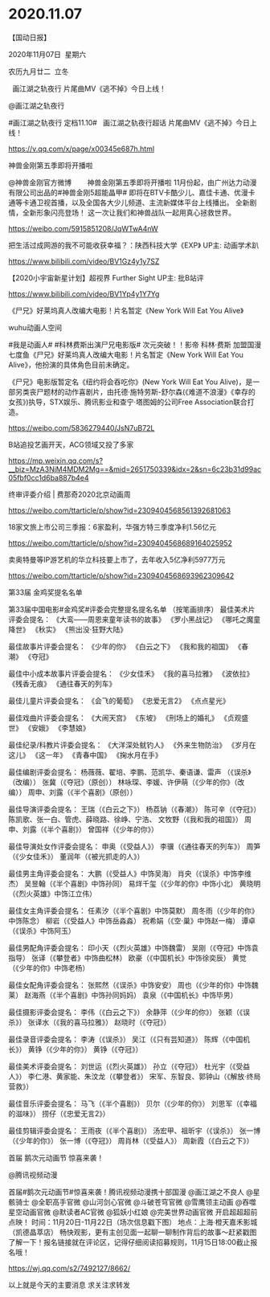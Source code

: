 ﻿#  2020.11.07
【国动日报】

2020年11月07日  星期六


农历九月廿二  立冬


 
画江湖之轨夜行 片尾曲MV《逃不掉》今日上线！

@画江湖之轨夜行  


#画江湖之轨夜行 定档11.10#   画江湖之轨夜行超话
片尾曲MV《逃不掉》今日上线！

https://v.qq.com/x/page/x00345e687h.html

神兽金刚第五季即将开播啦

@神兽金刚官方微博       
神兽金刚第五季即将开播啦
11月份起，由广州达力动漫有限公司出品的#神兽金刚5超能晶甲# 即将在BTV卡酷少儿、嘉佳卡通、优漫卡通等卡通卫视首播，以及全国各大少儿频道、主流新媒体平台上线播出。
全新剧情，全新形象闪亮登场！
这一次让我们和神兽战队一起用真心拯救世界。

https://weibo.com/5915851208/JqWTwA4nW




把生活过成网游的我不可能收获幸福？：陕西科技大学《EXP》 UP主: 动画学术趴

https://www.bilibili.com/video/BV1Gz4y1y7SZ





【2020小宇宙新星计划】超视界 Further Sight UP主: 批B站评

https://www.bilibili.com/video/BV1Yp4y1Y7Yg







《尸兄》好莱坞真人改编大电影！片名暂定《New York Will Eat You Alive》

wuhu动画人空间             


#我是动画人# #科林费斯出演尸兄电影版# 次元突破！！影帝 科林·费斯 加盟国漫七度鱼《尸兄》好莱坞真人改编大电影！片名暂定《New York Will Eat You Alive》，他扮演的具体角色目前未确定。

《尸兄》电影版暂定名《纽约将会吞吃你》(New York Will Eat You Alive)，是一部另类丧尸题材的动作喜剧片，由托德·施特劳斯-舒尔森(《难道不浪漫》《幸存的女孩》)执导，STX娱乐、腾讯影业和查宁·塔图姆的公司Free Association联合打造。

https://weibo.com/5836279440/JsN7uB72L

B站追投艺画开天，ACG领域又投了多家

https://mp.weixin.qq.com/s?__biz=MzA3NjM4MDM2Mg==&mid=2651750339&idx=2&sn=6c23b31d99ac05fbf0cc1d6ba887b4e4


终审评委介绍 | 费那奇2020北京动画周

https://weibo.com/ttarticle/p/show?id=2309404568561392681063


18家文旅上市公司三季报：6家盈利，华强方特三季度净利1.56亿元

https://weibo.com/ttarticle/p/show?id=2309404568689164025952

卖奥特曼等IP游艺机的华立科技要上市了，去年收入5亿净利5977万元

https://weibo.com/ttarticle/p/show?id=2309404568693962309642

第33届 金鸡奖提名名单 


第33届中国电影#金鸡奖#评委会完整提名提名名单 （按笔画排序）
最佳美术片评委会提名：
《大鸾——周恩来童年读书的故事》
《罗小黑战记》
《哪吒之魔童降世》
《秋实》
《熊出没·狂野大陆》




最佳故事片评委会提名：
《少年的你》
《白云之下》
《我和我的祖国》
《春潮》
《夺冠》

最佳中小成本故事片评委会提名：
《少女佳禾》
《我的喜马拉雅》
《波依拉》
《残香无痕》
《通往春天的列车》

最佳儿童片评委会提名：
《会飞的葡萄》
《忠爱无言2》
《点点星光》

最佳戏曲片评委会提名：
《大闹天宫》
《东坡》
《刑场上的婚礼》
《贞观盛世》
《安娥》
《李慧娘》

最佳纪录/科教片评委会提名：
《大洋深处鱿钓人》
《外来生物防治》
《岁月在这儿》
《这一年》
《青春中国》
《掬水月在手》



最佳编剧评委会提名：
杨薇薇、翟培、李鹏、范凯华、秦语谦、雷声
（《误杀》（改编））
张冀（《夺冠》（原创））
林咏琛、李媛、许伊萌（《少年的你》（改编））
周申、刘露（《半个喜剧》（原创））

最佳导演评委会提名：
王瑞（《白云之下》）
杨荔钠（《春潮》）
陈可辛（《夺冠》）
陈凯歌、张一白、管虎、薛晓路、徐峥、宁浩、
文牧野（《我和我的祖国》）
周申、刘露（《半个喜剧》）
曾国祥（《少年的你》）

最佳导演处女作评委会提名：
申奥（《受益人》）
李骥（《通往春天的列车》）
周笋（《少女佳禾》）
董润年（《被光抓走的人》）

最佳男主角评委会提名：
大鹏（《受益人》中饰吴海）
肖央（《误杀》中饰李维杰）
吴昱翰（《半个喜剧》中饰孙同）
易烊千玺（《少年的你》中饰小北）
黄晓明（《烈火英雄》中饰江立伟）

最佳女主角评委会提名：
任素汐（《半个喜剧》中饰莫默）
周冬雨（《少年的你》中饰陈念）
柳岩（《受益人》中饰岳淼淼）
祝希娟（《空·巢》中饰赵一梅）
谭卓（《误杀》中饰阿玉）

最佳男配角评委会提名：
印小天（《烈火英雄》中饰魏雷）
吴刚（《夺冠》中饰袁指导）
张译（《攀登者》中饰曲松林）
欧豪（《中国机长》中饰徐奕辰）
黄觉（《少年的你》中饰老杨）

最佳女配角评委会提名：
张熙然（《误杀》中饰安安）
周也（《少年的你》中饰魏莱）
赵海燕（《半个喜剧》中饰孙同妈妈）
袁泉（《中国机长》中饰毕男）

最佳摄影评委会提名：
李伟（《白云之下》）
余静萍（《少年的你》）
张颖（《误杀》）
张译水（《我的喜马拉雅》）
赵晓时（《夺冠》）

最佳录音评委会提名：
李涛（《误杀》）
吴江（《只有芸知道》）
陈辉（《中国机长》）
黄铮（《少年的你》）
黄铮（《夺冠》）

最佳美术评委会提名：
刘世运（《烈火英雄》）
孙立（《夺冠》）
杜光宇（《受益人》）
李仁港、黄家能、朱汶龙（《攀登者》）
宋军、东智良、郭钟山（《解放·终局营救》）

最佳音乐评委会提名：
马飞（《半个喜剧》）
贝尔（《少年的你》）
刘思军（《幸福的滋味》）
捞仔（《忠爱无言2》）

最佳剪辑评委会提名：
王雨夜（《半个喜剧》）
汤宏甲、祖昕宇（《误杀》）
张一博（《少年的你》）
张一博（《夺冠》）
周肖林（《受益人》）
周新霞（《白云之下》）

首届 鹅次元动画节 惊喜来袭！

@腾讯视频动漫                            

首届#鹅次元动画节#惊喜来袭！腾讯视频动漫携十部国漫 @画江湖之不良人 @星骸骑士 @全职高手官微 @山河剑心官微 @斗破苍穹官微 @雪鹰领主动画 @吞噬星空动画官微 @默读者AC官微 @狐妖小红娘 @完美世界动画官微 开启超超超前点映！
时间：11月20日-11月22日（场次信息戳下图）
地点：上海·橙天嘉禾影城（凯德晶萃店）
畅快观影，更有主创见面一起聊一聊制作背后的故事～赶紧戳图了解一下！报名链接就在评论区，记得仔细阅读招募规则，11月15日18:00截止报名哦！

https://wj.qq.com/s2/7492127/8662/




以上就是今天的主要消息
求关注求转发






















